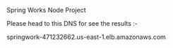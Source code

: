 Spring Works Node Project

Please head to this DNS for see the results :-

  springwork-471232662.us-east-1.elb.amazonaws.com


